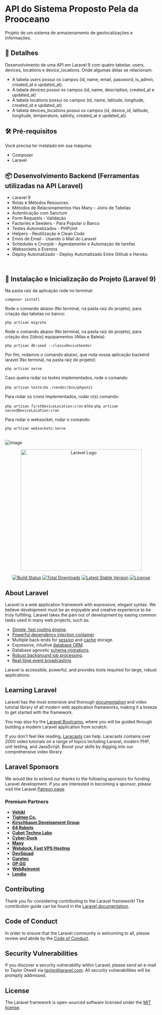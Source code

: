 # API do Sistema Proposto Pela da Prooceano

Projeto de um sistema de armazenamento de geolocalizações e informações.<br/>


## 🚀 Detalhes


Desenvolvimento de uma API em Laravel 9 com quatro tabelas: users, devices, locations e device_locations. Onde algumas delas se relacionam.

- A tabela users possui os campos (id, name, email, password, is_admin, created_at e updated_at).<br/>
- A tabela devices possui os campos (id, name, description, created_at e updated_at)<br/>
- A tabela locations possui os campos (id, name, latitude, longitude, created_at e updated_at).<br/>
- A tabela devices_locations possui os campos (id, device_id, latitude, longitude, temperature, salinity, created_at e updated_at).<br/>


## 🛠️ Pré-requisitos


Você precisa ter instalado em sua máquina:

- Composer<br/>
- Laravel<br/>


## 📦 Desenvolvimento Backend (Ferramentas utilizadas na API Laravel)

- Laravel 9
- Rotas e Métodos Resources.<br/>
- Métodos de Relacionamentos Has Many - Joins de Tabelas<br/>
- Autenticação com Sanctum<br/>
- Form Requests - Validação<br/>
- Factories e Seeders - Para Popular o Banco<br/>
- Testes Automatizados - PHPUnit<br/>
- Helpers - Reutilização e Clean Code<br/>
- Envio de Email - Usando o Mail do Laravel<br/>
- Schedules e Cronjob - Agendamento e Automação de tarefas<br/>
- Websockets e Eventos<br/>
- Deploy Automatizado - Deploy Automatizado Entre Github e Heroku<br/>

<br/>

## 🔧 Instalação e Inicialização do Projeto (Laravel 9)


Na pasta raiz da aplicação rode no terminal:

`composer install`
 <br/>

Rode o comando abaixo (No terminal, na pasta raiz do projeto), para criação das tabelas no banco:
 
`php artisan migrate`
<br/>

Rode o comando abaixo (No terminal, na pasta raiz do projeto), para criação dos 2(dois) equipamentos (Atlas e Baleia):
 
`php artisan db:seed --class=DeviceSeeder`
<br/>

Por fim, rodamos o comando abaixo, que roda nossa aplicação backend laravel (No terminal, na pasta raiz do projeto):

`php artisan serve`
<br/>

Caso queira rodar os testes implementados, rode o comando: 
 
`php artisan teste` ou `./vendor/bin/phpunit`
<br/>

Para rodar os crons implementados, rodar o(s) comando:

`php artisan firstDeviceLocation:cron` e/ou `php artisan secondDeviceLocation:cron`
<br/>

Para rodar o websocket, rodar o comando:

`php artisan websockets:serve`
<br/><br/>

![image](https://user-images.githubusercontent.com/44420212/220792427-2b158ed7-1a25-4588-a0ea-a7843b37a713.png)



<p align="center"><a href="https://laravel.com" target="_blank"><img src="https://raw.githubusercontent.com/laravel/art/master/logo-lockup/5%20SVG/2%20CMYK/1%20Full%20Color/laravel-logolockup-cmyk-red.svg" width="400" alt="Laravel Logo"></a></p>

<p align="center">
<a href="https://travis-ci.org/laravel/framework"><img src="https://travis-ci.org/laravel/framework.svg" alt="Build Status"></a>
<a href="https://packagist.org/packages/laravel/framework"><img src="https://img.shields.io/packagist/dt/laravel/framework" alt="Total Downloads"></a>
<a href="https://packagist.org/packages/laravel/framework"><img src="https://img.shields.io/packagist/v/laravel/framework" alt="Latest Stable Version"></a>
<a href="https://packagist.org/packages/laravel/framework"><img src="https://img.shields.io/packagist/l/laravel/framework" alt="License"></a>
</p>

## About Laravel

Laravel is a web application framework with expressive, elegant syntax. We believe development must be an enjoyable and creative experience to be truly fulfilling. Laravel takes the pain out of development by easing common tasks used in many web projects, such as:

- [Simple, fast routing engine](https://laravel.com/docs/routing).
- [Powerful dependency injection container](https://laravel.com/docs/container).
- Multiple back-ends for [session](https://laravel.com/docs/session) and [cache](https://laravel.com/docs/cache) storage.
- Expressive, intuitive [database ORM](https://laravel.com/docs/eloquent).
- Database agnostic [schema migrations](https://laravel.com/docs/migrations).
- [Robust background job processing](https://laravel.com/docs/queues).
- [Real-time event broadcasting](https://laravel.com/docs/broadcasting).

Laravel is accessible, powerful, and provides tools required for large, robust applications.

## Learning Laravel

Laravel has the most extensive and thorough [documentation](https://laravel.com/docs) and video tutorial library of all modern web application frameworks, making it a breeze to get started with the framework.

You may also try the [Laravel Bootcamp](https://bootcamp.laravel.com), where you will be guided through building a modern Laravel application from scratch.

If you don't feel like reading, [Laracasts](https://laracasts.com) can help. Laracasts contains over 2000 video tutorials on a range of topics including Laravel, modern PHP, unit testing, and JavaScript. Boost your skills by digging into our comprehensive video library.

## Laravel Sponsors

We would like to extend our thanks to the following sponsors for funding Laravel development. If you are interested in becoming a sponsor, please visit the Laravel [Patreon page](https://patreon.com/taylorotwell).

### Premium Partners

- **[Vehikl](https://vehikl.com/)**
- **[Tighten Co.](https://tighten.co)**
- **[Kirschbaum Development Group](https://kirschbaumdevelopment.com)**
- **[64 Robots](https://64robots.com)**
- **[Cubet Techno Labs](https://cubettech.com)**
- **[Cyber-Duck](https://cyber-duck.co.uk)**
- **[Many](https://www.many.co.uk)**
- **[Webdock, Fast VPS Hosting](https://www.webdock.io/en)**
- **[DevSquad](https://devsquad.com)**
- **[Curotec](https://www.curotec.com/services/technologies/laravel/)**
- **[OP.GG](https://op.gg)**
- **[WebReinvent](https://webreinvent.com/?utm_source=laravel&utm_medium=github&utm_campaign=patreon-sponsors)**
- **[Lendio](https://lendio.com)**

## Contributing

Thank you for considering contributing to the Laravel framework! The contribution guide can be found in the [Laravel documentation](https://laravel.com/docs/contributions).

## Code of Conduct

In order to ensure that the Laravel community is welcoming to all, please review and abide by the [Code of Conduct](https://laravel.com/docs/contributions#code-of-conduct).

## Security Vulnerabilities

If you discover a security vulnerability within Laravel, please send an e-mail to Taylor Otwell via [taylor@laravel.com](mailto:taylor@laravel.com). All security vulnerabilities will be promptly addressed.

## License

The Laravel framework is open-sourced software licensed under the [MIT license](https://opensource.org/licenses/MIT).
